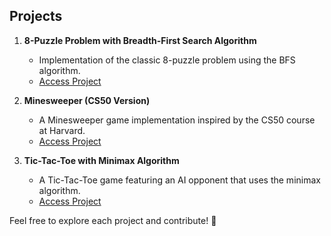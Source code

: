 ## Projects

1. **8-Puzzle Problem with Breadth-First Search Algorithm**  
   - Implementation of the classic 8-puzzle problem using the BFS algorithm.  
   - [Access Project](https://github.com/Asem-Hatamleh/AI-Playground/tree/main/Games/8-Puzzle%20Problem%20with%20Breadth%20First%20Search%20Algorithm)  

2. **Minesweeper (CS50 Version)**  
   - A Minesweeper game implementation inspired by the CS50 course at Harvard.  
   - [Access Project](https://github.com/Asem-Hatamleh/AI-Playground/tree/main/Games/Minesweeper%20%20%5BUsed%20as%20in%20the%20CS50%20course%20at%20Harvard%20University%5D)  

3. **Tic-Tac-Toe with Minimax Algorithm**  
   - A Tic-Tac-Toe game featuring an AI opponent that uses the minimax algorithm.  
   - [Access Project](https://github.com/Asem-Hatamleh/AI-Playground/tree/main/Games/Tic-Tac-Toe%20with%20(minimax)%20Search%20Algorithm)  

Feel free to explore each project and contribute! 🚀   
